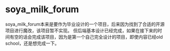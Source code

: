 # soya_milk_forum
  soya_milk_forum本来是要作为毕业设计的一个项目，后来因为找到了合适的开源项目进行魔改，该项目暂不实现。
  但后端基本设计已经完成，如果在接下来的时间有空的话会完成该项目，因为是第一个自己完全设计的项目，即使内容已经old school，还是想完成一下。

